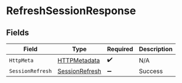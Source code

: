 # RefreshSessionResponse


## Fields

| Field                                                       | Type                                                        | Required                                                    | Description                                                 |
| ----------------------------------------------------------- | ----------------------------------------------------------- | ----------------------------------------------------------- | ----------------------------------------------------------- |
| `HttpMeta`                                                  | [HTTPMetadata](../../Models/Components/HTTPMetadata.md)     | :heavy_check_mark:                                          | N/A                                                         |
| `SessionRefresh`                                            | [SessionRefresh](../../Models/Components/SessionRefresh.md) | :heavy_minus_sign:                                          | Success                                                     |